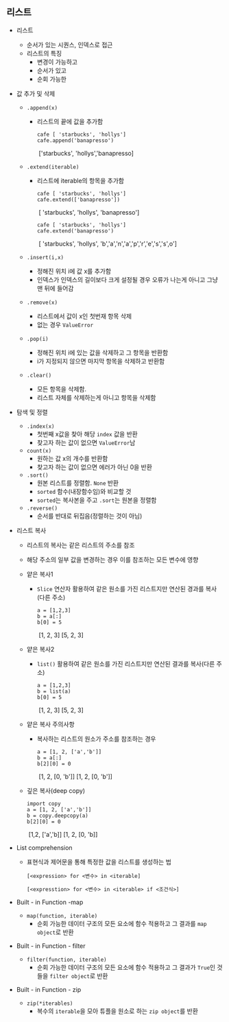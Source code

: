 ## 리스트

* 리스트

  * 순서가 있는 시퀀스, 인덱스로 접근
  * 리스트의 특징
    * 변경이 가능하고
    * 순서가 있고 
    * 순회 가능한

* 값 추가 및 삭제

  * `.append(x)`

    * 리스트의 끝에 값을 추가함

      ```
      cafe [ 'starbucks', 'hollys']
      cafe.append('banapresso')
      ```

      ​	['starbucks', 'hollys','banapresso]

  * `.extend(iterable)`

    * 리스트에 iterable의 항목을 추가함

      ```
      cafe [ 'starbucks', 'hollys']
      cafe.extend(['banapresso'])
      ```

      ​	[ 'starbucks', 'hollys', 'banapresso']

      ```
      cafe [ 'starbucks', 'hollys']
      cafe.extend('banapresso')
      ```

      ​	[ 'starbucks', 'hollys', 'b','a','n','a','p','r','e','s','s',o']

  * `.insert(i,x)`

    * 정해진 위치 i에 값 x를 추가함
    * 인덱스가 인덱스의 길이보다 크게 설정될 경우 오류가 나는게 아니고 그냥 맨 뒤에 들어감

  * `.remove(x)`

    * 리스트에서 값이 x인 첫번재 항목 삭제
    * 없는 경우 `ValueError`

  * `.pop(i)`

    * 정해진 위치 i에 있는 값을 삭제하고 그 항목을 반환함
    * i가 지정되지 않으면 마지막 항목을 삭제하고 반환함

  * `.clear()`

    * 모든 항목을 삭제함. 
    * 리스트 자체를 삭제하는게 아니고 항목을 삭제함

* 탐색 및 정렬

  * `.index(x)`
    * 첫번째 x값을 찾아 해당 `index` 값을 반환
    * 찾고자 하는 값이 없으면 `ValueError`남
  * `count(x)`
    * 원하는 값 x의 개수를 반환함
    * 찾고자 하는 값이 없으면 에러가 아닌 0을 반환
  * `.sort()`
    * 원본 리스트를 정렬함. `None` 반환
    * `sorted` 함수(내장함수임)와 비교할 것
    * `sorted`는 복사본을 주고 `.sort`는 원본을 정렬함
  * `.reverse()`
    * 순서를 반대로 뒤집음(정렬하는 것이 아님)

* 리스트 복사

  * 리스트의 복사는 같은 리스트의 주소를 참조

  * 해당 주소의 일부 값을 변경하는 경우 이를 참조하는 모든 변수에 영향

  * 얕은 복사1

    * `Slice` 연산자 활용하여 같은 원소를 가진 리스트지만 연산된 경과를 복사(다른 주소)

      ```
      a = [1,2,3] 
      b = a[:] 
      b[0] = 5
      ```

      ​	[1, 2, 3] [5, 2, 3]

  * 얕은 복사2

    * `list()` 활용하여 같은 원소를 가진 리스트지만 연산된 결과를 복사(다른 주소)

      ```
      a = [1,2,3] 
      b = list(a)
      b[0] = 5
      ```

      ​	[1, 2, 3] [5, 2, 3]

  * 얕은 복사 주의사항

    * 복사하는 리스트의 원소가 주소를 참조하는 경우

      ```
      a = [1, 2, ['a','b']]
      b = a[:]
      b[2][0] = 0
      ```

      ​	[1, 2, [0, 'b']] [1, 2, [0, 'b']]

  * 깊은 복사(deep copy)

    ```
    import copy
    a = [1, 2, ['a','b']]
    b = copy.deepcopy(a)
    b[2][0] = 0
    ```

    ​	[1,2, ['a','b]] [1, 2, [0, 'b]]

* List comprehension

  * 표현식과 제어문을 통해 특정한 값을 리스트를 생성하는 법

    ```
    [<expression> for <변수> in <iterable]
    ```

    ```
    [<expresstion> for <변수> in <iterable> if <조건식>]
    ```

* Built - in Function -map

  * `map(function, iterable)`
    * 순회 가능한 데이터 구조의 모든 요소에 함수 적용하고 그 결과를 `map object`로 반환

* Built - in Function - filter

  * `filter(function, iterable)`
    * 순회 가능한 데이터 구조의 모든 요소에 함수 적용하고 그 결과가 `True`인 것들을 `filter object`로 반환

* Built - in Function - zip

  * `zip(*iterables)`
    * 복수의 `iterable`을 모아 튜플을 원소로 하는 `zip object`를 반환

